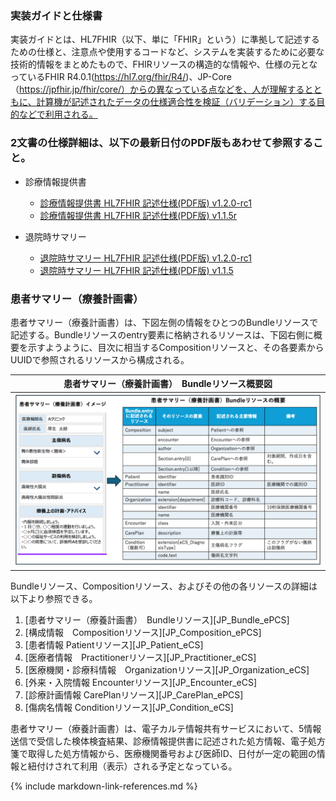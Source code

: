 

### 実装ガイドと仕様書

実装ガイドとは、HL7FHIR（以下、単に「FHIR」という）に準拠して記述するための仕様と、注意点や使用するコードなど、システムを実装するために必要な技術的情報をまとめたもので、FHIRリソースの構造的な情報や、仕様の元となっているFHIR R4.0.1(https://hl7.org/fhir/R4/)、JP-Core（https://jpfhir.jp/fhir/core/）からの異なっている点などを、人が理解するとともに、計算機が記述されたデータの仕様適合性を検証（バリデーション）する目的などで利用される。

### 2文書の仕様詳細は、以下の最新日付のPDF版もあわせて参照すること。
  - 診療情報提供書
    - [診療情報提供書 HL7FHIR 記述仕様(PDF版) v1.2.0-rc1](https://std.jpfhir.jp/stddoc/eReferralFHIR_v120rc1.pdf)
    - [診療情報提供書 HL7FHIR 記述仕様(PDF版) v1.1.5r](https://std.jpfhir.jp/stddoc/eReferralFHIR_v1x.pdf)

  - 退院時サマリー
    - [退院時サマリー HL7FHIR 記述仕様(PDF版) v1.2.0-rc1](https://std.jpfhir.jp/stddoc/eDischargeSummaryFHIR_v120rc1.pdf) 
    - [退院時サマリー HL7FHIR 記述仕様(PDF版) v1.1.5](https://std.jpfhir.jp/stddoc/eDischargeSummaryFHIR_v120rc1.pdf)

### 患者サマリー（療養計画書）

患者サマリー（療養計画書）は、下図左側の情報をひとつのBundleリソースで記述する。Bundleリソースのentry要素に格納されるリソースは、下図右側に概要を示すようように、目次に相当するCompositionリソースと、その各要素からUUIDで参照されるリソースから構成される。<br>

| 患者サマリー（療養計画書）　Bundleリソース概要図 |
| ---- |
| ![Bundleリソース概要図](PCSimage.png) |

  
Bundleリソース、Compositionリソース、およびその他の各リソースの詳細は以下より参照できる。

  1.  [患者サマリー（療養計画書）　Bundleリソース][JP_Bundle_ePCS]
  1.  [構成情報　Compositionリソース][JP_Composition_ePCS]
  1.  [患者情報	Patientリソース][JP_Patient_eCS]
  1.  [医療者情報　Practitionerリソース][JP_Practitioner_eCS]
  1.  [医療機関・診療科情報　Organizationリソース][JP_Organization_eCS]
  1.  [外来・入院情報	Encounterリソース][JP_Encounter_eCS]
  1.  [診療計画情報	CarePlanリソース][JP_CarePlan_ePCS]
  1.  [傷病名情報	Conditionリソース][JP_Condition_eCS]

患者サマリー（療養計画書）は、電子カルテ情報共有サービスにおいて、5情報送信で受信した検体検査結果、診療情報提供書に記述された処方情報、電子処方箋で取得した処方情報から、医療機関番号および医師ID、日付が一定の範囲の情報と紐付けされて利用（表示）される予定となっている。

{% include markdown-link-references.md %}
